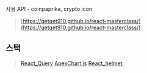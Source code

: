 사용 API - coinpaprika, crypto icon <br>
> [https://qetqet910.github.io/react-masterclass/](https://qetqet910.github.io/react-masterclass/)

## 스택
> [React_Query](https://react-query.tanstack.com/)
> [ApexChart.js](https://apexcharts.com/)
> [React_helmet](https://www.npmjs.com/package/react-helmet)